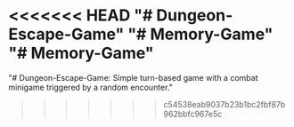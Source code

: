 <<<<<<< HEAD
"# Dungeon-Escape-Game" 
"# Memory-Game" 
"# Memory-Game" 
=======
"# Dungeon-Escape-Game: Simple turn-based game with a combat minigame triggered by a random encounter."
>>>>>>> c54538eab9037b23b1bc2fbf87b962bbfc967e5c
